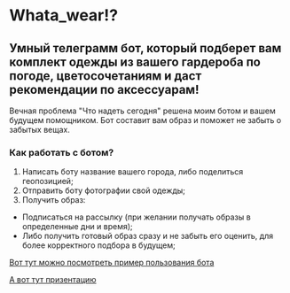 # Whata_wear!?

## Умный телеграмм бот, который подберет вам комплект одежды из вашего гардероба по погоде, цветосочетаниям и даст рекомендации по аксессуарам!
 
Вечная проблема "Что надеть сегодня" решена моим ботом и вашем будущем помощником. Бот составит вам образ и поможет не забыть о забытых вещах.

### Как работать с ботом?
1. Написать боту название вашего города, либо поделиться геопозицией;
2. Отправить боту фотографии свой одежды;
3. Получить образ:
  * Подписаться на рассылку (при желании получать образы в определенные дни и время);
  * Либо получить готовый образ сразу и не забыть его оценить, для более корректного подбора в будущем;

[Вот тут можно посмотреть пример пользования бота](https://www.youtube.com/watch?v=3I-OW4_vd54)

[А вот тут призентацию](https://docs.google.com/presentation/d/1Vw3ZJ-aIxRZ_E6PhKQ_jz6PluT0ag005ukYr-wll-UY/edit#slide=id.g16154c8be50_1_12)
